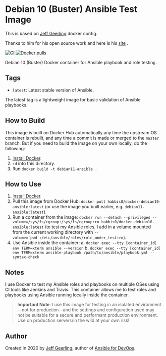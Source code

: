 # Debian 10 (Buster) Ansible Test Image

This is based on [Jeff Geerling](https://ansible.jeffgeerling.com/) docker config.

Thanks to him for his open source work and here is his [site](https://www.jeffgeerling.com/) .




[![CI](https://github.com/habbis/docker-debian10-ansible/workflows/Build/badge.svg?branch=main&event=push)](https://github.com/habbis0/docker-debian10-ansible/actions?query=workflow%3ABuild) [![Docker pulls](https://img.shields.io/docker/pulls/habbis0/docker-debian10-ansible)](https://hub.docker.com/r/habbis0/docker-debian10-ansible/)

Debian  10 (Buster) Docker container for Ansible playbook and role testing.

## Tags

  - `latest`: Latest stable version of Ansible.

The latest tag is a lightweight image for basic validation of Ansible playbooks.

## How to Build

This image is built on Docker Hub automatically any time the upstream OS container is rebuilt, and any time a commit is made or merged to the `master` branch. But if you need to build the image on your own locally, do the following:

  1. [Install Docker](https://docs.docker.com/install/).
  2. `cd` into this directory.
  3. Run `docker build -t debian11-ansible .`

## How to Use

  1. [Install Docker](https://docs.docker.com/engine/installation/).
  2. Pull this image from Docker Hub: `docker pull habbis0/docker-debian10-ansible:latest` (or use the image you built earlier, e.g. `debian11-ansible:latest`).
  3. Run a container from the image: `docker run --detach --privileged --volume=/sys/fs/cgroup:/sys/fs/cgroup:ro habbis0/docker-debian10-ansible:latest` (to test my Ansible roles, I add in a volume mounted from the current working directory with ``--volume=`pwd`:/etc/ansible/roles/role_under_test:ro``).
  4. Use Ansible inside the container:
    a. `docker exec --tty [container_id] env TERM=xterm ansible --version`
    b. `docker exec --tty [container_id] env TERM=xterm ansible-playbook /path/to/ansible/playbook.yml --syntax-check`

## Notes

I use Docker to test my Ansible roles and playbooks on multiple OSes using CI tools like Jenkins and Travis. This container allows me to test roles and playbooks using Ansible running locally inside the container.

> **Important Note**: I use this image for testing in an isolated environment—not for production—and the settings and configuration used may not be suitable for a secure and performant production environment. Use on production servers/in the wild at your own risk!

## Author

Created in 2020 by [Jeff Geerling](https://www.jeffgeerling.com/), author of [Ansible for DevOps](https://www.ansiblefordevops.com/).
